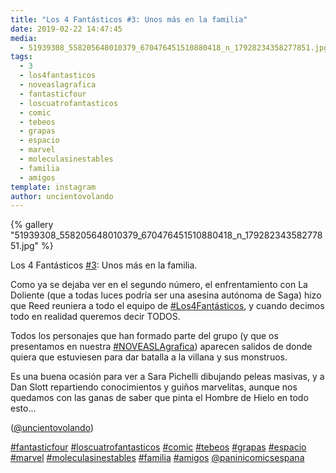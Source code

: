 ```yaml
---
title: "Los 4 Fantásticos #3: Unos más en la familia"
date: 2019-02-22 14:47:45
media: 
  - 51939308_558205648010379_670476451510880418_n_17928234358277851.jpg
tags: 
  - 3
  - los4fantasticos
  - noveaslagrafica
  - fantasticfour
  - loscuatrofantasticos
  - comic
  - tebeos
  - grapas
  - espacio
  - marvel
  - moleculasinestables
  - familia
  - amigos
template: instagram
author: uncientovolando
---
```


{% gallery "51939308_558205648010379_670476451510880418_n_17928234358277851.jpg" %}

Los 4 Fantásticos [#3](/tags/3): Unos más en la familia.

Como ya se dejaba ver en el segundo número, el enfrentamiento con La Doliente (que a todas luces podría ser una asesina autónoma de Saga) hizo que Reed reuniera a todo el equipo de [#Los4Fantásticos](/tags/los4fantasticos), y cuando decimos todo en realidad queremos decir TODOS.

Todos los personajes que han formado parte del grupo (y que os presentamos en nuestra [#NOVEASLAgrafica](/tags/noveaslagrafica)) aparecen salidos de donde quiera que estuviesen para dar batalla a la villana y sus monstruos.

Es una buena ocasión para ver a Sara Pichelli dibujando peleas masivas, y a Dan Slott repartiendo conocimientos y guiños marvelitas, aunque nos quedamos con las ganas de saber que pinta el Hombre de Hielo en todo esto...

([@uncientovolando](https://instagram.com/uncientovolando))

[#fantasticfour](/tags/fantasticfour) [#loscuatrofantasticos](/tags/loscuatrofantasticos) [#comic](/tags/comic) [#tebeos](/tags/tebeos) [#grapas](/tags/grapas) [#espacio](/tags/espacio) [#marvel](/tags/marvel) [#moleculasinestables](/tags/moleculasinestables) [#familia](/tags/familia) [#amigos](/tags/amigos) [@paninicomicsespana](https://instagram.com/paninicomicsespana)
